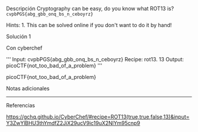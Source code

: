 Descripción
Cryptography can be easy, do you know what ROT13 is? `cvpbPGS{abg_gbb_onq_bs_n_ceboyrz}`



Hints:
1.⁠ This can be solved online if you don't want to do it by hand!


Solución 1

Con cyberchef


'''
Input: cvpbPGS{abg_gbb_onq_bs_n_ceboyrz}
Recipe: rot13. 13
Output: picoCTF{not_too_bad_of_a_problem}
'''

picoCTF{not_too_bad_of_a_problem}


Notas adicionales

--------------------


Referencias

https://gchq.github.io/CyberChef/#recipe=ROT13(true,true,false,13)&input=Y3ZwYlBHU3thYmdfZ2JiX29ucV9ic19uX2NlYm95cnp9